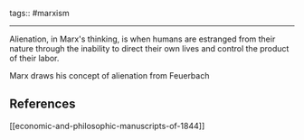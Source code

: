 
tags:: #marxism

---

Alienation, in Marx's thinking, is when humans are estranged from their nature through the inability to direct their own lives and control the product of their labor.

Marx draws his concept of alienation from Feuerbach

## References
[[economic-and-philosophic-manuscripts-of-1844]]

